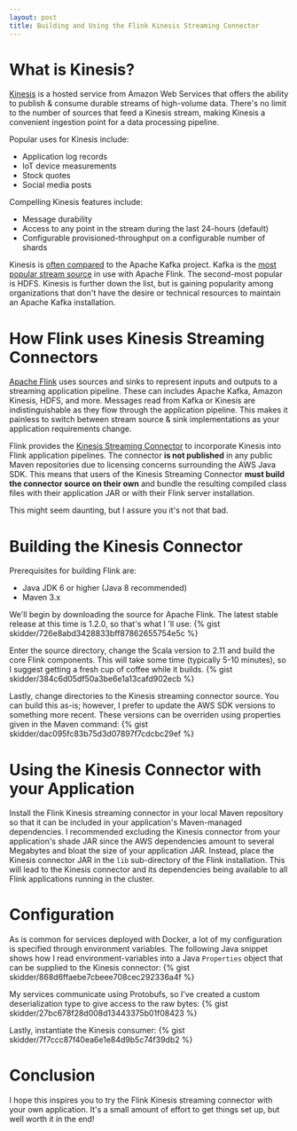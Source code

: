 ```yaml
---
layout: post
title: Building and Using the Flink Kinesis Streaming Connector
---
```


# What is Kinesis?
[Kinesis](https://aws.amazon.com/kinesis/) is a hosted service from Amazon Web Services that offers the ability to publish & consume durable streams of high-volume data. There's no limit to the number of sources that feed a Kinesis stream, making Kinesis a convenient ingestion point for a data processing pipeline.

Popular uses for Kinesis include:

 * Application log records
 * IoT device measurements
 * Stock quotes
 * Social media posts

Compelling Kinesis features include:

 * Message durability
 * Access to any point in the stream during the last 24-hours (default)
 * Configurable provisioned-throughput on a configurable number of shards

Kinesis is [often compared](https://blog.insightdatascience.com/ingestion-comparison-kafka-vs-kinesis-4c7f5193a7cd#.5mfeavesi) to the Apache Kafka project. Kafka is the [most popular stream source](http://data-artisans.com/flink-user-survey-2016-part-1/) in use with Apache Flink. The second-most popular is HDFS. Kinesis is further down the list, but is gaining popularity among organizations that don't have the desire or technical resources to maintain an Apache Kafka installation.

# How Flink uses Kinesis Streaming Connectors
[Apache Flink](https://flink.apache.org) uses sources and sinks to represent inputs and outputs to a streaming application pipeline. These can includes Apache Kafka, Amazon Kinesis, HDFS, and more. Messages read from Kafka or Kinesis are indistinguishable as they flow through the application pipeline. This makes it painless to switch between stream source & sink implementations as your application requirements change.

Flink provides the [Kinesis Streaming Connector](https://ci.apache.org/projects/flink/flink-docs-release-1.2/dev/connectors/kinesis.html) to incorporate Kinesis into Flink application pipelines. The connector **is not published** in any public Maven repositories due to licensing concerns surrounding the AWS Java SDK. This means that users of the Kinesis Streaming Connector **must build the connector source on their own** and bundle the resulting compiled class files with their application JAR or with their Flink server installation.

This might seem daunting, but I assure you it's not that bad.

# Building the Kinesis Connector
Prerequisites for building Flink are:
 * Java JDK 6 or higher (Java 8 recommended)
 * Maven 3.x

We'll begin by downloading the source for Apache Flink. The latest stable release at this time is 1.2.0, so that's what I 'll use:
{% gist skidder/726e8abd3428833bff87862655754e5c %}


Enter the source directory, change the Scala version to 2.11 and build the core Flink components. This will take some time (typically 5-10 minutes), so I suggest getting a fresh cup of coffee while it builds.
{% gist skidder/384c6d05df50a3be6e1a13cafd902ecb %}


Lastly, change directories to the Kinesis streaming connector source. You can build this as-is; however, I prefer to update the AWS SDK versions to something more recent. These versions can be overriden using properties given in the Maven command:
{% gist skidder/dac095fc83b75d3d07897f7cdcbc29ef %}


# Using the Kinesis Connector with your Application
Install the Flink Kinesis streaming connector in your local Maven repository so that it can be included in your application's Maven-managed dependencies. I recommended excluding the Kinesis connector from your application's shade JAR since the AWS dependencies amount to several Megabytes and bloat the size of your application JAR. Instead, place the Kinesis connector JAR in the `lib` sub-directory of the Flink installation. This will lead to the Kinesis connector and its dependencies being available to all Flink applications running in the cluster.

# Configuration
As is common for services deployed with Docker, a lot of my configuration is specified through environment variables. The following Java snippet shows how I read environment-variables into a Java `Properties` object that can be supplied to the Kinesis connector:
{% gist skidder/868d6ffaebe7cbeee708cec292336a4f %}


My services communicate using Protobufs, so I've created a custom deserialization type to give access to the raw bytes:
{% gist skidder/27bc678f28d008d13443375b01f08423 %}


Lastly, instantiate the Kinesis consumer:
{% gist skidder/7f7ccc87f40ea6e1e84d9b5c74f39db2 %}


# Conclusion
I hope this inspires you to try the Flink Kinesis streaming connector with your own application. It's a small amount of effort to get things set up, but well worth it in the end!
